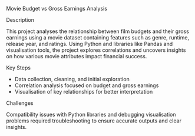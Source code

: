 
Movie Budget vs Gross Earnings Analysis

 Description

This project analyses the relationship between film budgets and their gross earnings using a movie dataset containing features such as genre, runtime, release year, and ratings. Using Python and libraries like Pandas and visualisation tools, the project explores correlations and uncovers insights on how various movie attributes impact financial success.

Key Steps

* Data collection, cleaning, and initial exploration
* Correlation analysis focused on budget and gross earnings
* Visualisation of key relationships for better interpretation

Challenges

Compatibility issues with Python libraries and debugging visualisation problems required troubleshooting to ensure accurate outputs and clear insights.



